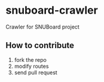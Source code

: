 # snuboard-crawler
Crawler for SNUBoard project

## How to contribute
1. fork the repo
2. modify routes
3. send pull request
